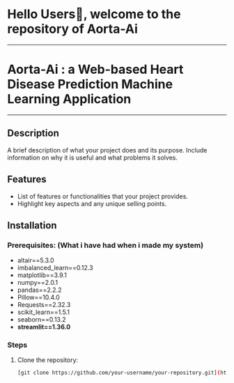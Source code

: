 # Hello Users👋, welcome to the repository of Aorta-Ai
-------
# Aorta-Ai : a Web-based Heart Disease Prediction Machine Learning Application
-----------

## Description

A brief description of what your project does and its purpose. Include information on why it is useful and what problems it solves.

## Features

- List of features or functionalities that your project provides.
- Highlight key aspects and any unique selling points.

## Installation

### Prerequisites: (What i have had when i made my system)
- altair==5.3.0
- imbalanced_learn==0.12.3
- matplotlib==3.9.1
- numpy==2.0.1
- pandas==2.2.2
- Pillow==10.4.0
- Requests==2.32.3
- scikit_learn==1.5.1
- seaborn==0.13.2
- **streamlit==1.36.0**

### Steps

1. Clone the repository:
   ```bash
   [git clone https://github.com/your-username/your-repository.git](https://github.com/stha-sanket/Aorta-Ai.git)

